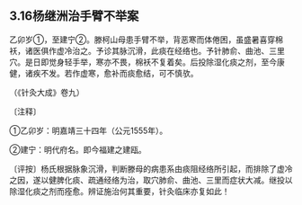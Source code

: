 ## 3.16杨继洲治手臂不举案

乙卯岁①，至建宁②。滕柯山母患手臂不举，背恶寒而体倦困，虽盛暑喜穿棉袄，诸医俱作虚冷治之。予诊其脉沉滑，此痰在经络也。予针肺俞、曲池、三里穴。是日即觉身轻手举，寒亦不畏，棉袄不复着矣。后投除湿化痰之剂，至今康健，诸疾不发。若作虚寒，愈补而痰愈结，可不慎欤。

（《针灸大成》卷九）

〔注释〕

①乙卯岁：明嘉靖三十四年（公元1555年）。

②建宁：明代府名。即今福建之建瓯。

〔评按〕杨氏根据脉象沉滑，判断滕母的病患系由痰阻经络所引起，而排除了虚冷之因，遂以健脾化痰、疏通经络为治，取穴肺俞、曲池、三里而症状大减。继投以除湿化痰之剂而痊愈。辨证施治何其重要，针灸临床亦复如此！
